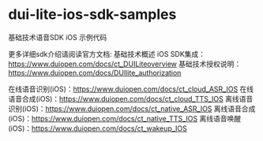 # dui-lite-ios-sdk-samples

基础技术语音SDK iOS 示例代码

更多详细sdk介绍请阅读官方文档:
基础技术概述 iOS SDK集成：https://www.duiopen.com/docs/ct_DUILiteoverview
基础技术授权说明：https://www.duiopen.com/docs/DUIlite_authorization

在线语音识别(iOS)：https://www.duiopen.com/docs/ct_cloud_ASR_IOS
在线语音合成(iOS)：https://www.duiopen.com/docs/ct_cloud_TTS_IOS
离线语音识别(iOS)：https://www.duiopen.com/docs/ct_native_ASR_IOS
离线语音合成(iOS)：https://www.duiopen.com/docs/ct_native_TTS_IOS
离线语音唤醒(iOS)：https://www.duiopen.com/docs/ct_wakeup_IOS